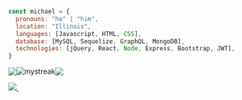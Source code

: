 

```javascript
const michael = {
  pronouns: "he" | "him",
  location: "Illinois",
  languages: [Javascript, HTML, CSS],
  database: [MySQL, Sequelize, GraphQL, MongoDB],
  technologies: [jQuery, React, Node, Express, Bootstrap, JWT],
}
```

<img align="center" src="https://github-readme-stats.vercel.app/api?username=Michael-Bee&hide_rank=true&theme=gotham&hide=issues&count_private=true&show_icons=true" /><img align="center" src="https://github-readme-streak-stats.herokuapp.com/?user=Michael-Bee&theme=gotham" alt="mystreak"/><img align="center" src="https://github-readme-stats.vercel.app/api/top-langs/?username=Michael-Bee&layout=compact&theme=gotham" />

<p>
<a href="https://www.linkedin.com/in/michael-bee-13676a225/">
 <img src="https://img.shields.io/badge/-MichaelBee-blue?style=flat-square&logo=Linkedin&logoColor=white&link=https://www.linkedin.com/in/michael-bee-13676a225/"/>
</a>
<img src="https://komarev.com/ghpvc/?username=Michael-Bee&style=flat-square&color=blue" alt=""/>
</p>